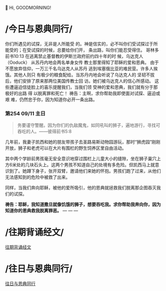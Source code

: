 👋 Hi, GOODMORNING!

# /今日与恩典同行/

你们所遇见的试探，无非是人所能受
的。神是信实的，必不叫你们受试探过于所
能受的；在受试探的时候，总要给你们开，
条出路，叫你们能忍受得住。
哥林多前书10:13
在逃离禁止基督教的伊斯兰政府前约四十年的时
候，乌达克人（Ooduck） 从苏丹内地会两名单身女传
教士那里得知了耶稣的爱和恩典。
由于不愿放弃信仰，一万三千名乌达克人从苏丹
逃到埃塞俄比亚的难民营。许多人挨饿。其他人则只
有极少的粮食配给。当苏丹内地会听说了乌达克人的
坚韧不拔后，他们安排了原来那两位美国传教士回
访。她们被乌达克人的信心所感动。
这些遭逼迫信徒脸上的喜乐提醒我们，当我们领
受神的爱和恩典，我们就有分于那极好的出路
得
以脱离罪和死亡！
祷告：主啊，求你帮助我即使面对试探、逼迫或艰
难，仍然忠于你，因为知道你必开一条出路。

### 第254 09/11 主日

>务要谨守警醒。因为你们的仇敌魔鬼，如同吼叫的狮子，遍地游行，寻找可吞吃的人。——彼得前书5:8

几年前，我妻子凯西和她的朋友带孩子去圣路易斯动物园游玩，那时“狮虎园”刚刚开放，狮子和老虎可以在大片有围栏的野生饲养区里自由活动。

其中两个学龄前男孩毫无安全意识地穿过围栏上儿童大小的缝隙，坐在狮子巢穴上方6米处的几块石头上。这两个男孩不知道自己的处境有多危险。但凯西马上就意识到了。她蹲下身子，张开双臂，邀请他们来她的怀抱。男孩们跑了过来，从他们无法感知到的危险中被救了出来。

同样，当我们奔向耶稣，被他的爱所吸引，他的恩典就拯救我们脱离那企图吞灭我们的试探。

**祷告：耶稣，我知道撒旦就像饥饿的狮子，想要吞吃我。求你帮助我奔向你，因为知道你的恩典救我脱离罪恶。**
— — —

# /往期背诵经文/

[往期背诵经文](https://github.com/GOODNEWSNOW/GOODNEWSNOW/blob/main/past%20scripture.md)

# /往日与恩典同行/

[往日与恩典同行](https://github.com/GOODNEWSNOW/GOODNEWSNOW/blob/main/past%20food.md)
